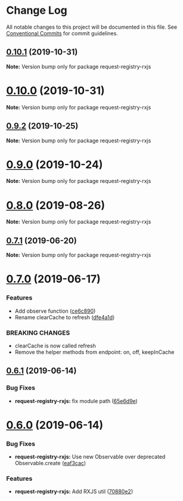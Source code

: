 # Change Log

All notable changes to this project will be documented in this file.
See [Conventional Commits](https://conventionalcommits.org) for commit guidelines.

## [0.10.1](https://github.com/namics/request-registry/compare/v0.10.0...v0.10.1) (2019-10-31)

**Note:** Version bump only for package request-registry-rxjs





# [0.10.0](https://github.com/namics/request-registry/compare/v0.9.2...v0.10.0) (2019-10-31)

**Note:** Version bump only for package request-registry-rxjs





## [0.9.2](https://github.com/namics/request-registry/compare/v0.9.1...v0.9.2) (2019-10-25)

**Note:** Version bump only for package request-registry-rxjs





# [0.9.0](https://github.com/namics/request-registry/compare/v0.8.1...v0.9.0) (2019-10-24)

**Note:** Version bump only for package request-registry-rxjs





# [0.8.0](https://github.com/namics/request-registry/compare/v0.7.1...v0.8.0) (2019-08-26)

**Note:** Version bump only for package request-registry-rxjs





## [0.7.1](https://github.com/namics/request-registry/compare/v0.7.0...v0.7.1) (2019-06-20)

**Note:** Version bump only for package request-registry-rxjs





# [0.7.0](https://github.com/namics/request-registry/compare/v0.6.1...v0.7.0) (2019-06-17)


### Features

* Add observe function ([ce6c890](https://github.com/namics/request-registry/commit/ce6c890))
* Rename clearCache to refresh ([dfe4a1d](https://github.com/namics/request-registry/commit/dfe4a1d))


### BREAKING CHANGES

* clearCache is now called refresh
* Remove the helper methods from endpoint: on, off, keepInCache





## [0.6.1](https://github.com/namics/request-registry/compare/v0.6.0...v0.6.1) (2019-06-14)


### Bug Fixes

* **request-registry-rxjs:** fix module path ([65e6d9e](https://github.com/namics/request-registry/commit/65e6d9e))





# [0.6.0](https://github.com/namics/request-registry/compare/v0.5.0...v0.6.0) (2019-06-14)


### Bug Fixes

* **request-registry-rxjs:** Use new Observable over deprecated Observable.create ([eaf3cac](https://github.com/namics/request-registry/commit/eaf3cac))


### Features

* **request-registry-rxjs:** Add RXJS util ([70880e2](https://github.com/namics/request-registry/commit/70880e2))
